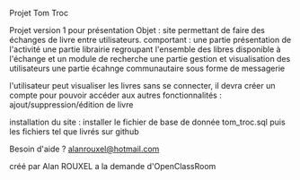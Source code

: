 Projet Tom Troc

Projet version 1 pour présentation
Objet :
site permettant de faire des échanges de livre entre utilisateurs.
comportant :
une partie présentation de l'activité 
une partie librairie regroupant l'ensemble des libres disponible à l'échange et un module de recherche 
une partie gestion et visualisation des utilisateurs
une partie écahnge communautaire sous forme de messagerie

l'utilisateur peut visualiser les livres sans se connecter, 
il devra créer un compte pour pouvoir accéder aux autres fonctionnalités :
ajout/suppression/édition de livre 


installation du site :
installer le fichier de base de donnée tom_troc.sql
puis les fichiers tel que livrés sur github


Besoin d'aide ?
alanrouxel@hotmail.com

créé par Alan ROUXEL a la demande d'OpenClassRoom
